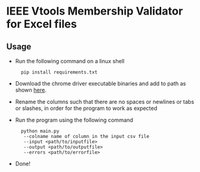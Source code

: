 # IEEE Vtools Membership Validator for Excel files

## Usage

- Run the following command on a linux shell
    
        pip install requirements.txt
    
- Download the chrome driver executable binaries and add to path as shown [here](https://www.selenium.dev/documentation/en/selenium_installation/installing_webdriver_binaries/).

- Rename the columns such that there are no spaces or newlines or tabs or slashes, in order for the program to work as expected

- Run the program using the following command

        python main.py
         --colname name of column in the input csv file
         --input <path/to/inputfile>
         --output <path/to/outputfile>
         --errors <path/to/errorfile>

- Done!